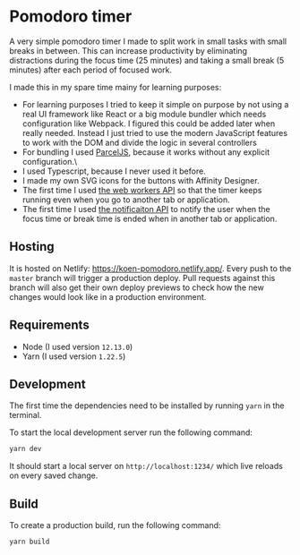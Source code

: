 # Pomodoro timer

A very simple pomodoro timer I made to split work in small tasks with small breaks
in between. This can increase productivity by eliminating distractions during the
focus time (25 minutes) and taking a small break (5 minutes) after each period of
focused work.

I made this in my spare time mainy for learning purposes:
- For learning purposes I tried to keep it simple on purpose by not using a real UI
  framework like React or a big module bundler which needs configuration like Webpack.
  I figured this could be added later when really needed. Instead I just tried to use
  the modern JavaScript features to work with the DOM and divide the logic in several
  controllers
- For bundling I used [ParcelJS](https://parceljs.org/), because it works
without any explicit configuration.\
- I used Typescript, because I never used it before.
- I made my own SVG icons for the buttons with Affinity Designer.
- The first time I used [the web workers API](https://developer.mozilla.org/en-US/docs/Web/API/Web_Workers_API/Using_web_workers)
  so that the timer keeps running even when you go to another tab or application.
- The first time I used [the notificaiton API](https://developer.mozilla.org/en-US/docs/Web/API/notification)
  to notify the user when the focus time or break time is ended when in another tab
  or application.

## Hosting

It is hosted on Netlify: https://koen-pomodoro.netlify.app/. Every push
to the `master` branch will trigger a production deploy. Pull requests against
this branch will also get their own deploy previews to check how the new changes
would look like in a production environment.

## Requirements

- Node (I used version `12.13.0`)
- Yarn (I used version `1.22.5`)

## Development

The first time the dependencies need to be installed by running `yarn` in the terminal.

To start the local development server run the following command:

```bash
yarn dev
```

It should start a local server on `http://localhost:1234/` which live reloads on
every saved change.

## Build

To create a production build, run the following command:

```bash
yarn build
```
